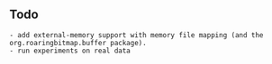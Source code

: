 
## Todo ##

    - add external-memory support with memory file mapping (and the org.roaringbitmap.buffer package).
    - run experiments on real data

